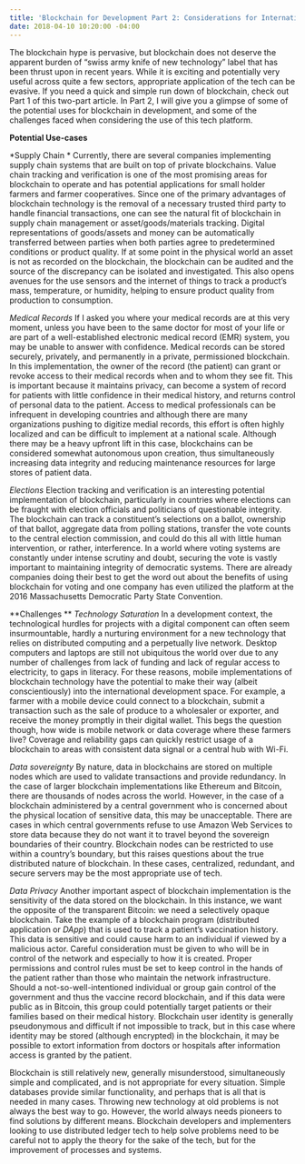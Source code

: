 ```yaml
---
title: 'Blockchain for Development Part 2: Considerations for International Development'
date: 2018-04-10 10:20:00 -04:00
---
```


The blockchain hype is pervasive, but blockchain does not deserve the apparent burden of “swiss army knife of new technology” label that has been thrust upon in recent years. While it is exciting and potentially very useful across quite a few sectors, appropriate application of the tech can be evasive. If you need a quick and simple run down of blockchain, check out Part 1 of this two-part article. In Part 2, I will give you a glimpse of some of the potential uses for blockchain in development, and some of the challenges faced when considering the use of this tech platform.

**Potential Use-cases**

*Supply Chain *
Currently, there are several companies implementing supply chain systems that are built on top of private blockchains. Value chain tracking and verification is one of the most promising areas for blockchain to operate and has potential applications for small holder farmers and farmer cooperatives. Since one of the primary advantages of blockchain technology is the removal of a necessary trusted third party to handle financial transactions, one can see the natural fit of blockchain in supply chain management or asset/goods/materials tracking. Digital representations of goods/assets and money can be automatically transferred between parties when both parties agree to predetermined conditions or product quality. If at some point in the physical world an asset is not as recorded on the blockchain, the blockchain can be audited and the source of the discrepancy can be isolated and investigated. This also opens avenues for the use sensors and the internet of things to track a product’s mass, temperature, or humidity, helping to ensure product quality from production to consumption. 

*Medical Records*
If I asked you where your medical records are at this very moment, unless you have been to the same doctor for most of your life or are part of a well-established electronic medical record (EMR) system, you may be unable to answer with confidence. Medical records can be stored securely, privately, and permanently in a private, permissioned blockchain. In this implementation, the owner of the record (the patient) can grant or revoke access to their medical records when and to whom they see fit. This is important because it maintains privacy, can become a system of record for patients with little confidence in their medical history, and returns control of personal data to the patient. Access to medical professionals can be infrequent in developing countries and although there are many organizations pushing to digitize medial records, this effort is often highly localized and can be difficult to implement at a national scale. Although there may be a heavy upfront lift in this case, blockchains can be considered somewhat autonomous upon creation, thus simultaneously increasing data integrity and reducing maintenance resources for large stores of patient data. 
 
*Elections*
Election tracking and verification is an interesting potential implementation of blockchain, particularly in countries where elections can be fraught with election officials and politicians of questionable integrity. The blockchain can track a constituent’s selections on a ballot, ownership of that ballot, aggregate data from polling stations, transfer the vote counts to the central election commission, and could do this all with little human intervention, or rather, interference. In a world where voting systems are constantly under intense scrutiny and doubt, securing the vote is vastly important to maintaining integrity of democratic systems. There are already companies doing their best to get the word out about the benefits of using blockchain for voting and one company has even utilized the platform at the 2016 Massachusetts Democratic Party State Convention. 

**Challenges **
*Technology Saturation*
In a development context, the technological hurdles for projects with a digital component can often seem insurmountable, hardly a nurturing environment for a new technology that relies on distributed computing and a perpetually live network. Desktop computers and laptops are still not ubiquitous the world over due to any number of challenges from lack of funding and lack of regular access to electricity, to gaps in literacy.  For these reasons, mobile implementations of blockchain technology have the potential to make their way (albeit conscientiously) into the international development space. For example, a farmer with a mobile device could connect to a blockchain, submit a transaction such as the sale of produce to a wholesaler or exporter, and receive the money promptly in their digital wallet. This begs the question though, how wide is mobile network or data coverage where these farmers live? Coverage and reliability gaps can quickly restrict usage of a blockchain to areas with consistent data signal or a central hub with Wi-Fi. 

*Data sovereignty*
By nature, data in blockchains are stored on multiple nodes which are used to validate transactions and provide redundancy. In the case of larger blockchain implementations like Ethereum and Bitcoin, there are thousands of nodes across the world. However, in the case of a blockchain administered by a central government who is concerned about the physical location of sensitive data, this may be unacceptable. There are cases in which central governments refuse to use Amazon Web Services to store data because they do not want it to travel beyond the sovereign boundaries of their country. Blockchain nodes can be restricted to use within a country’s boundary, but this raises questions about the true distributed nature of blockchain. In these cases, centralized, redundant, and secure servers may be the most appropriate use of tech. 

*Data Privacy*
Another important aspect of blockchain implementation is the sensitivity of the data stored on the blockchain. In this instance, we want the opposite of the transparent Bitcoin: we need a selectively opaque blockchain. Take the example of a blockchain program (distributed application or *DApp*) that is used to track a patient’s vaccination history. This data is sensitive and could cause harm to an individual if viewed by a malicious actor. Careful consideration must be given to who will be in control of the network and especially to how it is created. Proper permissions and control rules must be set to keep control in the hands of the patient rather than those who maintain the network infrastructure. Should a not-so-well-intentioned individual or group gain control of the government and thus the vaccine record blockchain, and if this data were public as in Bitcoin, this group could potentially target patients or their families based on their medical history. Blockchain user identity is generally pseudonymous and difficult if not impossible to track, but in this case where identity may be stored (although encrypted) in the blockchain, it may be possible to extort information from doctors or hospitals after information access is granted by the patient. 

Blockchain is still relatively new, generally misunderstood, simultaneously simple and complicated, and is not appropriate for every situation. Simple databases provide similar functionality, and perhaps that is all that is needed in many cases. Throwing new technology at old problems is not always the best way to go. However, the world always needs pioneers to find solutions by different means. Blockchain developers and implementers looking to use distributed ledger tech to help solve problems need to be careful not to apply the theory for the sake of the tech, but for the improvement of processes and systems. 
